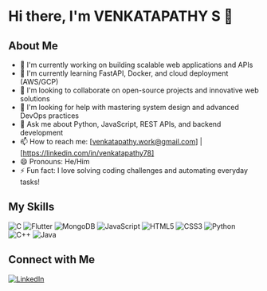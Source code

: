 # Hi there, I'm VENKATAPATHY S 👋

## About Me
- 🔭 I'm currently working on building scalable web applications and APIs
- 🌱 I'm currently learning FastAPI, Docker, and cloud deployment (AWS/GCP)
- 👯 I'm looking to collaborate on open-source projects and innovative web solutions
- 🤔 I'm looking for help with mastering system design and advanced DevOps practices
- 💬 Ask me about Python, JavaScript, REST APIs, and backend development
- 📫 How to reach me: [venkatapathy.work@gmail.com] | [https://linkedin.com/in/venkatapathy78]
- 😄 Pronouns: He/Him
- ⚡ Fun fact: I love solving coding challenges and automating everyday tasks!

## My Skills
![C](https://img.shields.io/badge/C-00599C?style=for-the-badge&logo=c&logoColor=white)
![Flutter](https://img.shields.io/badge/Flutter-02569B?style=for-the-badge&logo=flutter&logoColor=white)
![MongoDB](https://img.shields.io/badge/MongoDB-47A248?style=for-the-badge&logo=mongodb&logoColor=white)
![JavaScript](https://img.shields.io/badge/JavaScript-F7DF1E?style=for-the-badge&logo=javascript&logoColor=black)
![HTML5](https://img.shields.io/badge/HTML5-E34F26?style=for-the-badge&logo=html5&logoColor=white)
![CSS3](https://img.shields.io/badge/CSS3-1572B6?style=for-the-badge&logo=css3&logoColor=white)
![Python](https://img.shields.io/badge/Python-3776AB?style=for-the-badge&logo=python&logoColor=white)
![C++](https://img.shields.io/badge/C++-00599C?style=for-the-badge&logo=c%2B%2B&logoColor=white)
![Java](https://img.shields.io/badge/Java-ED8B00?style=for-the-badge&logo=openjdk&logoColor=white)



## Connect with Me
[![LinkedIn](https://img.shields.io/badge/LinkedIn-0077B5?style=for-the-badge&logo=linkedin&logoColor=white)](https://www.linkedin.com/in/venkatapathy78)

